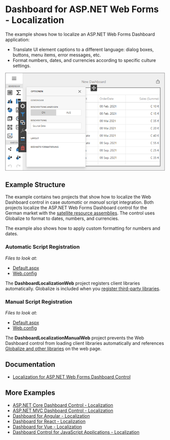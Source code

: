 # Dashboard for ASP.NET Web Forms - Localization

The example shows how to localize an ASP.NET Web Forms Dashboard application:

- Translate UI element captions to a different language: dialog boxes, buttons, menu items, error messages, etc.
- Format numbers, dates, and currencies according to specific culture settings.

![](img/web-dashboard-localization-de.png)

## Example Structure

The example contains two projects that show how to localize the Web Dashboard control in case _automatic_ or _manual_ script integration. Both projects localize the ASP.NET Web Forms Dashboard control for the German market with the [satellite resource assemblies](https://docs.devexpress.com/Dashboard/400833/web-dashboard/aspnet-web-forms-dashboard-control/localization#localize-ui). The control uses Globalize﻿ to format to dates, numbers, and currencies. 

The example also shows how to apply custom formatting for numbers and dates.

### Automatic Script Registration

<!-- default file list -->
*Files to look at*:

* [Default.aspx](./CS/DashboardLocalizationWeb/Default.aspx)
* [Web.config](./CS/DashboardLocalizationWeb/Web.config)
<!-- default file list end -->

The **DashboardLocalizationWeb** project registers client libraries automatically. Globalize is included when you [register third-party libraries](https://docs.devexpress.com/Dashboard/402121/web-dashboard/aspnet-web-forms-dashboard-control/required-client-libraries#automatic-integration).


### Manual Script Registration

<!-- default file list -->
*Files to look at*:

* [Default.aspx](./CS/DashboardLocalizationManualWeb/Default.aspx)
* [Web.config](./CS/DashboardLocalizationManualWeb/Web.config)
<!-- default file list end -->

The **DashboardLocalizationManualWeb** project prevents the Web Dashboard control from loading client libraries automatically and references [Globalize and other libraries](https://docs.devexpress.com/Dashboard/402121/web-dashboard/aspnet-web-forms-dashboard-control/required-client-libraries#manual-integration) on the web page.


## Documentation

- [Localization for ASP.NET Web Forms Dashboard Control](https://docs.devexpress.com/Dashboard/400833/web-dashboard/aspnet-web-forms-dashboard-control/localization)

## More Examples

- [ASP.NET Core Dashboard Control - Localization](https://github.com/DevExpress-Examples/asp-net-core-dashboard-localization)
- [ASP.NET MVC Dashboard Control - Localization](https://github.com/DevExpress-Examples/asp-net-mvc-dashboard-localization)
- [Dashboard for Angular - Localization](https://github.com/DevExpress-Examples/angular-dashboard-localization)
- [Dashboard for React - Localization](https://github.com/DevExpress-Examples/react-dashboard-localization)
- [Dashboard for Vue - Localization](https://github.com/DevExpress-Examples/vue-dashboard-localization)
- [Dashboard Control for JavaScript Applications - Localization](https://github.com/DevExpress-Examples/javascript-dashboard-localization)
